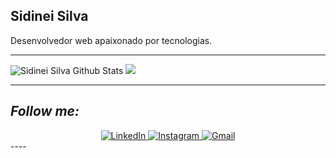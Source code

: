 

## Sidinei Silva
Desenvolvedor web apaixonado por tecnologias.

---

<img alt="Sidinei Silva Github Stats" src="https://github-readme-stats.vercel.app/api?username=sidinei-silva&show_icons=true&hide_border=true&theme=default" />

<img src="https://cr-ss-service.azurewebsites.net/api/ScreenShot?widget=summary&username=sidinei-silva&style=--border-radius:10px"/>
 

---


<h2><i>Follow me:</i></h2>

<div align="center"> 

  <a href="https://www.linkedin.com/in/sidinei-silva-472570b2/" target="_blank">
    <img src="https://img.shields.io/badge/LinkedIn-%230077B5.svg?&style=flat-square&logo=linkedin&logoColor=white&color=3633cc" alt="LinkedIn">
  </a>

  <a href="https://www.instagram.com/sidinei.dev/" target="_blank">
    <img src="https://img.shields.io/badge/Instagram-%23E4405F.svg?&style=flat-square&logo=instagram&logoColor=white&color=3633cc" alt="Instagram">
  </a>
  

  <a href="mailto:sidinei.silva02@gmail.com" mailto="sidinei.silva02@gmail.com" target="_blank">
    <img src="https://img.shields.io/badge/Gmail-%231877F2.svg?&style=flat-square&logo=gmail&logoColor=white&color=3633cc" alt="Gmail">
  </a>
  

</div>
----
